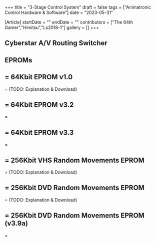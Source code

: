 +++
title = "3-Stage Control System"
draft = false
tags = ["Animatronic Control Hardware & Software"]
date = "2023-05-31"

[Article]
startDate = ""
endDate = ""
contributors = ["The 64th Gamer","Himitsu","Ls2018-1"]
gallery = []
+++
<h2> Cyberstar A/V Routing Switcher </h2>


<h2> EPROMs </h2>

<h2>= 64Kbit EPROM v1.0 </h2>=
(TODO: Explanation & Download)

<h2>= 64Kbit EPROM v3.2 </h2>=

<h2>= 64Kbit EPROM v3.3 </h2>=

<h2>= 256Kbit VHS Random Movements EPROM </h2>=
(TODO: Explanation & Download)

<h2>= 256Kbit DVD Random Movements EPROM </h2>=
(TODO: Explanation & Download)

<h2>= 256Kbit DVD Random Movements EPROM (v3.9a) </h2>=
